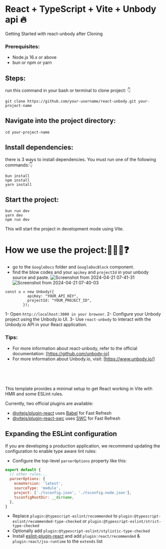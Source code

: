 # React + TypeScript + Vite + Unbody api 🔥

Getting Started with react-unbody after Cloning
 ### Prerequisites:
- Node.js 16.x or above
- bun or npm or yarn

## Steps:
run this command in your bash or terminal to clone project: 👇
``` 
git clone https://github.com/your-username/react-unbody.git your-project-name
```

## Navigate into the project directory:
``` 
cd your-project-name
```

## Install dependencies:
there is 3 ways to install dependencies. You must run one of the following commands:👇
```
bun install
npm install
yarn install
```

## Start the project:
```
bun run dev
yarn dev
npm run dev
```
This will start the project in development mode using Vite.

# How we use the project:🤔🤷‍♀️❓
- go to the `GoogleDocs` folder and `GoogleDocBlock` component.
- find the blow codes and your `apikey` and `projectId` in your unbody source and paste.
![Screenshot from 2024-04-21 07-41-31](https://github.com/Zarpoosh/Unbody-Project/assets/122268379/eeb318cf-d83a-4ae2-b408-0cbd372cee09)
![Screenshot from 2024-04-21 07-40-03](https://github.com/Zarpoosh/Unbody-Project/assets/122268379/f74e91be-2a1d-4569-a2c8-03198f434cd4)


```JS
const u = new Unbody({
          apiKey: "YOUR_API_KEY",
          projectId: "YOUR_PROJECT_ID",
        });
```

1- Open `http://localhost:3000 in your browser`.
2- Configure your Unbody project using the Unbody.io UI.
3- Use `react-unbody` to interact with the Unbody.io API in your React application.

### Tips:
- For more information about react-unbody, refer to the official documentation: [https://github.com/unbody-io]
- For more information about Unbody.io, visit: [https://www.unbody.io/]

<br><br><br>

This template provides a minimal setup to get React working in Vite with HMR and some ESLint rules.

Currently, two official plugins are available:

- [@vitejs/plugin-react](https://github.com/vitejs/vite-plugin-react/blob/main/packages/plugin-react/README.md) uses [Babel](https://babeljs.io/) for Fast Refresh
- [@vitejs/plugin-react-swc](https://github.com/vitejs/vite-plugin-react-swc) uses [SWC](https://swc.rs/) for Fast Refresh

## Expanding the ESLint configuration

If you are developing a production application, we recommend updating the configuration to enable type aware lint rules:

- Configure the top-level `parserOptions` property like this:

```js
export default {
  // other rules...
  parserOptions: {
    ecmaVersion: 'latest',
    sourceType: 'module',
    project: ['./tsconfig.json', './tsconfig.node.json'],
    tsconfigRootDir: __dirname,
  },
}
```

- Replace `plugin:@typescript-eslint/recommended` to `plugin:@typescript-eslint/recommended-type-checked` or `plugin:@typescript-eslint/strict-type-checked`
- Optionally add `plugin:@typescript-eslint/stylistic-type-checked`
- Install [eslint-plugin-react](https://github.com/jsx-eslint/eslint-plugin-react) and add `plugin:react/recommended` & `plugin:react/jsx-runtime` to the `extends` list

